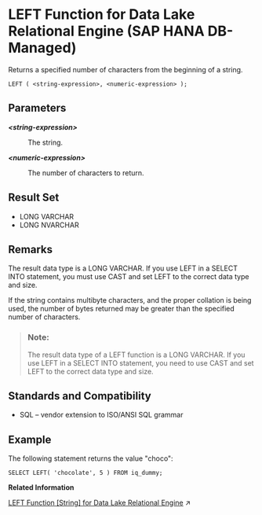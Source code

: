 <!-- loio7d6ec6d7cc0f4bebb844b85a3965a81a -->

# LEFT Function for Data Lake Relational Engine \(SAP HANA DB-Managed\)

Returns a specified number of characters from the beginning of a string.



```
LEFT ( <string-expression>, <numeric-expression> );
```



<a name="loio7d6ec6d7cc0f4bebb844b85a3965a81a__section_jhm_1dh_trb"/>

## Parameters


<dl>
<dt><b>

*<string-expression\>*

</b></dt>
<dd>

The string.



</dd><dt><b>

*<numeric-expression\>*

</b></dt>
<dd>

The number of characters to return.



</dd>
</dl>



<a name="loio7d6ec6d7cc0f4bebb844b85a3965a81a__section_cd1_bdh_trb"/>

## Result Set

-   LONG VARCHAR
-   LONG NVARCHAR



<a name="loio7d6ec6d7cc0f4bebb844b85a3965a81a__section_zpn_bdh_trb"/>

## Remarks

The result data type is a LONG VARCHAR. If you use LEFT in a SELECT INTO statement, you must use CAST and set LEFT to the correct data type and size.

If the string contains multibyte characters, and the proper collation is being used, the number of bytes returned may be greater than the specified number of characters.

> ### Note:  
> The result data type of a LEFT function is a LONG VARCHAR. If you use LEFT in a SELECT INTO statement, you need to use CAST and set LEFT to the correct data type and size.



<a name="loio7d6ec6d7cc0f4bebb844b85a3965a81a__section_shk_cdh_trb"/>

## Standards and Compatibility

-   SQL – vendor extension to ISO/ANSI SQL grammar



<a name="loio7d6ec6d7cc0f4bebb844b85a3965a81a__section_dky_cdh_trb"/>

## Example

The following statement returns the value "choco":

```
SELECT LEFT( 'chocolate', 5 ) FROM iq_dummy;
```

**Related Information**  


[LEFT Function \[String\] for Data Lake Relational Engine](https://help.sap.com/viewer/19b3964099384f178ad08f2d348232a9/2023_4_QRC/en-US/a55d883284f210158c5ec15e3e69239f.html "Returns a specified number of characters from the beginning of a string.") :arrow_upper_right:

